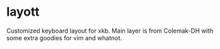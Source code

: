 # layott
Customized keyboard layout for xkb. Main layer is from Colemak-DH with some extra goodies for vim and whatnot.
